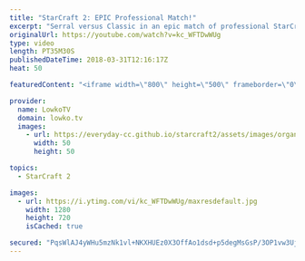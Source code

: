 ```yaml
---
title: "StarCraft 2: EPIC Professional Match!"
excerpt: "Serral versus Classic in an epic match of professional StarCraft 2. Subscribe for more videos: http://lowko.tv/youtube Late game master class: https://goo.gl/n6XuAa  Easily one of the best matches of Zerg versus Protoss I've recently seen. An epic game where both players go for an extreme amount of multi"
originalUrl: https://youtube.com/watch?v=kc_WFTDwWUg
type: video
length: PT35M30S
publishedDateTime: 2018-03-31T12:16:17Z
heat: 50

featuredContent: "<iframe width=\"800\" height=\"500\" frameborder=\"0\" src=\"https://www.youtube.com/embed/kc_WFTDwWUg\" allow=\"accelerometer; autoplay; encrypted-media; gyroscope; picture-in-picture\" allowfullscreen></iframe>"

provider:
  name: LowkoTV
  domain: lowko.tv
  images:
    - url: https://everyday-cc.github.io/starcraft2/assets/images/organizations/lowko.tv-50x50.jpg
      width: 50
      height: 50

topics:
  - StarCraft 2

images:
  - url: https://i.ytimg.com/vi/kc_WFTDwWUg/maxresdefault.jpg
    width: 1280
    height: 720
    isCached: true

secured: "PqsWlAJ4yWHu5mzNk1vl+NKXHUEz0X3OffAo1dsd+p5degMsGsP/3OP1vw3UjcXDi/KtpTucJm0e9JEleYov4fB0AM0roG/p+IHGggWHdrrho7V6WIPtmrxEiiMrRHVQ91GvJ7PDORHGvgjs3b4uJakLOd/UfAYNCeE72Tj3xDDQGRNyOm1DdbTr4zKKpSEfg6yNrCbUN76+FgS+OX8NFT8szZtaHuyvdLWBGtUHZX3yMTe71Aytrgh1a89wJ4OYuqlZLxxbrYoslxtTznl/dvIyowqW/Up0hjDGdyciaICKytQxDY2bejuuZyv06k3AO/c9HhEL0BTSq1pdCwcu10PsqwGmh59JQ5tekIJiTomkkLnzwf8MWqTE2ozg9I5WMvyHdNzm2qlypjJN4OFuJp7cABCScgMmeSxeKRp+pH4nHAmFHV5pOxH9hV01gGJc;TEHeYuCh1bm1MitnFncwKQ=="
---
```


